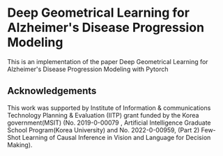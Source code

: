 # Deep Geometrical Learning for Alzheimer's Disease Progression Modeling

This is an implementation of the paper Deep Geometrical Learning for Alzheimer's Disease Progression Modeling with Pytorch

## Acknowledgements
This work was supported by Institute of Information & communications Technology Planning & Evaluation (IITP) grant funded by the Korea government(MSIT) (No. 2019-0-00079 , Artificial Intelligence Graduate School Program(Korea University) and No. 2022-0-00959, (Part 2) Few-Shot Learning of Causal Inference in Vision and Language for Decision Making).
